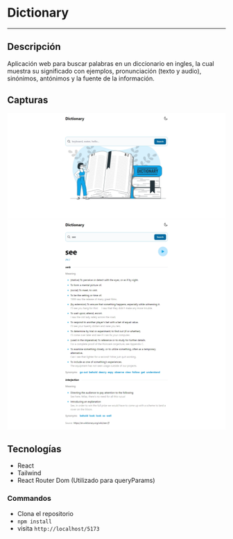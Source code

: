 # Dictionary

---

## Descripción

Aplicación web para buscar palabras en un diccionario en ingles, la cual muestra su significado con ejemplos, pronunciación (texto y audio), sinónimos, antónimos y la fuente de la información.

## Capturas

<img src='public/img/page-home.webp' alt='Home Page' />
<img src='public/img/page-search.webp' alt='Search Page'/>

## Tecnologías

- React
- Tailwind
- React Router Dom (Utilizado para queryParams)

### Commandos

- Clona el repositorio
- `npm install`
- visita `http://localhost/5173`
